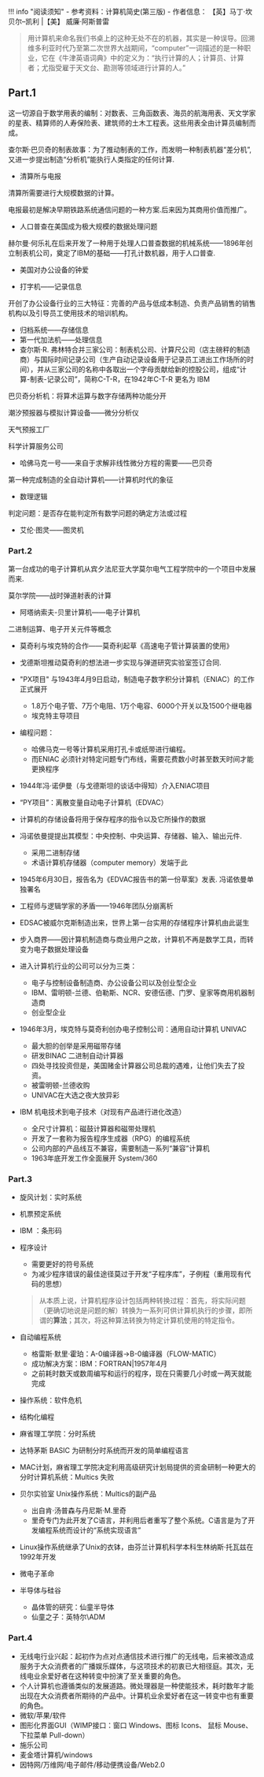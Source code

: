 !!! info "阅读须知"
	- 参考资料：计算机简史(第三版)
	- 作者信息： 【英】马丁·坎贝尔–凯利 |【美】 威廉·阿斯普雷

> 用计算机来命名我们书桌上的这种无处不在的机器，其实是一种误导。回溯维多利亚时代乃至第二次世界大战期间，“computer”一词描述的是一种职业，它在《牛津英语词典》中的定义为：“执行计算的人；计算员、计算者；尤指受雇于天文台、勘测等领域进行计算的人。”
## Part.1

这一切源自于数学用表的编制：对数表、三角函数表、海员的航海用表、天文学家的星表、精算师的人寿保险表、建筑师的土木工程表。这些用表全由计算员编制而成。

查尔斯·巴贝奇的制表故事：为了推动制表的工作，而发明一种制表机器“差分机”,又进一步提出制造“分析机”能执行人类指定的任何计算.

- 清算所与电报

清算所需要进行大规模数据的计算。

电报最初是解决早期铁路系统通信问题的一种方案.后来因为其商用价值而推广。

- 人口普查在美国成为极大规模的数据处理问题

赫尔曼·何乐礼在后来开发了一种用于处理人口普查数据的机械系统——1896年创立制表机公司，奠定了IBM的基础——打孔计数机器，用于人口普查.

- 美国对办公设备的钟爱

- 打字机——记录信息

开创了办公设备行业的三大特征：完善的产品与低成本制造、负责产品销售的销售机构以及引导员工使用技术的培训机构。

- 归档系统——存储信息
- 第一代加法机——处理信息
- 查尔斯·R. 弗林特合并三家公司：制表机公司、计算尺公司（店主磅秤的制造商）与国际时间记录公司（生产自动记录设备用于记录员工进出工作场所的时间），并从三家公司的名称中各取出一个字母贡献给新的控股公司，组成“计算-制表-记录公司”，简称C-T-R，在1942年C-T-R 更名为 IBM

巴贝奇分析机：将算术运算与数字存储两种功能分开

潮汐预报器与模拟计算设备——微分分析仪

天气预报工厂

科学计算服务公司

- 哈佛马克一号——来自于求解非线性微分方程的需要——巴贝奇

第一种完成制造的全自动计算机——计算机时代的象征

- 数理逻辑

判定问题：是否存在能判定所有数学问题的确定方法或过程

- 艾伦·图灵——图灵机

### Part.2
第一台成功的电子计算机从宾夕法尼亚大学莫尔电气工程学院中的一个项目中发展而来.

莫尔学院——战时弹道射表的计算

- 阿塔纳索夫-贝里计算机——电子计算机

二进制运算、电子开关元件等概念

- 莫奇利与埃克特的合作——莫奇利起草《高速电子管计算装置的使用》
- 戈德斯坦推动莫奇利的想法进一步实现与弹道研究实验室签订合同.
- "PX项目" 与1943年4月9日启动，制造电子数字积分计算机（ENIAC）的工作正式展开
	- 1.8万个电子管、7万个电阻、1万个电容、6000个开关以及1500个继电器
	- 埃克特主导项目
- 编程问题：
	- 哈佛马克一号等计算机采用打孔卡或纸带进行编程。
	- 而ENIAC 必须针对特定问题专门布线，需要花费数小时甚至数天时间才能更换程序
- 1944年冯·诺伊曼（与戈德斯坦的谈话中得知）介入ENIAC项目
- “PY项目”：离散变量自动电子计算机（EDVAC）
- 计算机的存储设备将用于保存程序的指令以及它所操作的数据
- 冯诺依曼提提出其模型：中央控制、中央运算、存储器、输入、输出元件.
	- 采用二进制存储
	- 术语计算机存储器（computer memory）发端于此
- 1945年6月30日，报告名为《EDVAC报告书的第一份草案》发表. 冯诺依曼单独署名
- 工程师与逻辑学家的矛盾——1946年团队分崩离析
- EDSAC被威尔克斯制造出来，世界上第一台实用的存储程序计算机由此诞生

- 步入商界——因计算机制造商与商业用户之故，计算机不再是数学工具，而转变为电子数据处理设备
- 进入计算机行业的公司可以分为三类：
	- 电子与控制设备制造商、办公设备公司以及创业型企业
	- IBM、雷明顿-兰德、伯勒斯、NCR、安德伍德、门罗、皇家等商用机器制造商
	- 创业型企业
- 1946年3月，埃克特与莫奇利创办电子控制公司：通用自动计算机 UNIVAC
	- 最大胆的创举是采用磁带存储
	- 研发BINAC 二进制自动计算器
	- 四处寻找投资但是，美国赌金计算器公司总裁的遇难，让他们失去了投资。
	- 被雷明顿-兰德收购
	- UNIVAC在大选之夜大放异彩
- IBM 机电技术到电子技术（对现有产品进行进化改造）
	- 全尺寸计算机：磁鼓计算器和磁带处理机
	- 开发了一套称为报告程序生成器（RPG）的编程系统
	- 公司内部的产品线互不兼容，需要制造一系列“兼容”计算机
	- 1963年底开发工作全面展开 System/360

### Part.3
- 旋风计划：实时系统
- 机票预定系统
- IBM ：条形码
- 程序设计
	- 需要更好的符号系统
	- 为减少程序错误的最佳途径莫过于开发“子程序库”，子例程（重用现有代码的思想）
	>从本质上说，计算机程序设计包括两种转换过程：首先，将实际问题（更确切地说是问题的解）转换为一系列可供计算机执行的步骤，即所谓的**算法**；其次，将这种算法转换为特定计算机使用的特定指令。

- 自动编程系统
	- 格雷斯·默里·霍珀：A-0编译器->B-0编译器（FLOW-MATIC）
	- 成功解决方案：IBM：FORTRAN|1957年4月
	- 之前耗时数天或数周编写和运行的程序，现在只需要几小时或一两天就能完成
- 操作系统：软件危机
- 结构化编程
- 麻省理工学院：分时系统
- 达特茅斯 BASIC 为研制分时系统而开发的简单编程语言
- MAC计划，麻省理工学院决定利用高级研究计划局提供的资金研制一种更大的分时计算机系统：Multics 失败
-  贝尔实验室 Unix操作系统：Multics的副产品
	- 出自肯·汤普森与丹尼斯·M.里奇
	- 里奇专门为此开发了C语言，并利用后者重写了整个系统。C语言是为了开发编程系统而设计的“系统实现语言”
- Linux操作系统继承了Unix的衣钵，由芬兰计算机科学本科生林纳斯·托瓦兹在1992年开发
- 微电子革命
- 半导体与硅谷
	- 晶体管的研究：仙童半导体
	- 仙童之子：英特尔\ADM

### Part.4
- 无线电行业兴起：起初作为点对点通信技术进行推广的无线电，后来被改造成服务于大众消费者的广播娱乐媒体，与这项技术的初衷已大相径庭。其次，无线电业余爱好者在这种转变中扮演了至关重要的角色。
- 个人计算机也遵循类似的发展道路。微处理器是一种使能技术，耗时数年才能出现在大众消费者所期待的产品中。计算机业余爱好者在这一转变中也有重要的角色。
- 微软/苹果/软件
- 图形化界面GUI（WIMP接口：窗口 Windows、图标 Icons、 鼠标 Mouse、下拉菜单 Pull-down）
- 施乐公司
- 麦金塔计算机/windows
- 因特网/万维网/电子邮件/移动便携设备/Web2.0